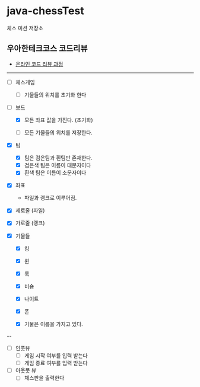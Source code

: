 # java-chessTest

체스 미션 저장소

## 우아한테크코스 코드리뷰

- [온라인 코드 리뷰 과정](https://github.com/woowacourse/woowacourse-docs/blob/master/maincourse/README.md)

---
- [ ] 체스게임
  - [ ] 기물들의 위치를 초기화 한다

- [ ] 보드
  - [x] 모든 좌표 값을 가진다. (초기화) 
  - [ ] 모든 기물들의 위치를 저장한다.

  
- [x] 팀
  - [x] 팀은 검은팀과 흰팀만 존재한다.
  - [x] 검은색 팀은 이름이 대문자이다
  - [x] 흰색 팀은 이름이 소문자이다

- [x] 좌표
  - 파일과 랭크로 이루어짐.

- [x] 세로줄 (파일)
- [x] 가로줄 (랭크)

- [x] 기물들 
  - [x] 킹
  - [x] 퀸
  - [x] 룩
  - [x] 비숍 
  - [x] 나이트
  - [x] 폰

  - [x] 기물은 이름을 가지고 있다.

--

- [ ] 인풋뷰
  - [ ] 게임 시작 여부를 입력 받는다
  - [ ] 게임 종료 여부를 입력 받는다

- [ ] 아웃풋 뷰
  - [ ] 체스판을 출력한다
